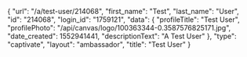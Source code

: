 {
    "url": "\/a\/test-user\/214068",
    "first_name": "Test",
    "last_name": "User",
    "id": "214068",
    "login_id": "1759121",
    "data": {
        "profileTitle": "Test User",
        "profilePhoto": "\/api\/canvas\/logo\/100363344-0.3587576825171.jpg",
        "date_created": 1552941441,
        "descriptionText": "A Test User"
    },
    "type": "captivate",
    "layout": "ambassador",
    "title": "Test User"
}
